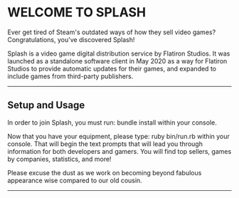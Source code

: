 WELCOME TO SPLASH
========================

Ever get tired of Steam's outdated ways of how they sell video games? Congratulations, you've discovered Splash! 

Splash is a video game digital distribution service by Flatiron Studios. It was launched as a standalone software client in May 2020 as a way for Flatiron Studios to provide automatic updates for their games, and expanded to include games from third-party publishers.

---

## Setup and Usage

In order to join Splash, you must run: bundle install within your console.

Now that you have your equipment, please type: ruby bin/run.rb within your console. That will begin the text prompts that will lead you through information for both developers and gamers. You will find top sellers, games by companies, statistics, and more!

Please excuse the dust as we work on becoming beyond fabulous appearance wise compared to our old cousin.

---